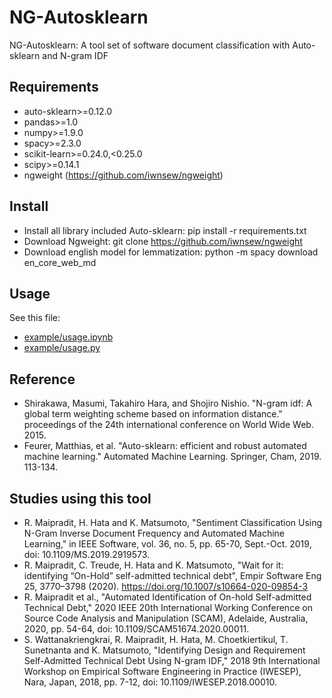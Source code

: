 # NG-Autosklearn
NG-Autosklearn: A tool set of software document classification with Auto-sklearn and N-gram IDF

## Requirements

- auto-sklearn>=0.12.0
- pandas>=1.0
- numpy>=1.9.0
- spacy>=2.3.0
- scikit-learn>=0.24.0,<0.25.0
- scipy>=0.14.1
- ngweight (https://github.com/iwnsew/ngweight)

## Install
- Install all library included Auto-sklearn: pip install -r requirements.txt
- Download Ngweight: git clone https://github.com/iwnsew/ngweight
- Download english model for lemmatization: python -m spacy download en_core_web_md

## Usage

See this file: 
- [example/usage.ipynb](example/usage.ipynb)
- [example/usage.py](example/usage.py)

## Reference

- Shirakawa, Masumi, Takahiro Hara, and Shojiro Nishio. "N-gram idf: A global term weighting scheme based on information distance." proceedings of the 24th international conference on World Wide Web. 2015.
- Feurer, Matthias, et al. "Auto-sklearn: efficient and robust automated machine learning." Automated Machine Learning. Springer, Cham, 2019. 113-134.

## Studies using this tool

- R. Maipradit, H. Hata and K. Matsumoto, "Sentiment Classification Using N-Gram Inverse Document Frequency and Automated Machine Learning," in IEEE Software, vol. 36, no. 5, pp. 65-70, Sept.-Oct. 2019, doi: 10.1109/MS.2019.2919573.
- R. Maipradit, C. Treude, H. Hata and K. Matsumoto, "Wait for it: identifying “On-Hold” self-admitted technical debt", Empir Software Eng 25, 3770–3798 (2020). https://doi.org/10.1007/s10664-020-09854-3
- R. Maipradit et al., "Automated Identification of On-hold Self-admitted Technical Debt," 2020 IEEE 20th International Working Conference on Source Code Analysis and Manipulation (SCAM), Adelaide, Australia, 2020, pp. 54-64, doi: 10.1109/SCAM51674.2020.00011.
- S. Wattanakriengkrai, R. Maipradit, H. Hata, M. Choetkiertikul, T. Sunetnanta and K. Matsumoto, "Identifying Design and Requirement Self-Admitted Technical Debt Using N-gram IDF," 2018 9th International Workshop on Empirical Software Engineering in Practice (IWESEP), Nara, Japan, 2018, pp. 7-12, doi: 10.1109/IWESEP.2018.00010.
